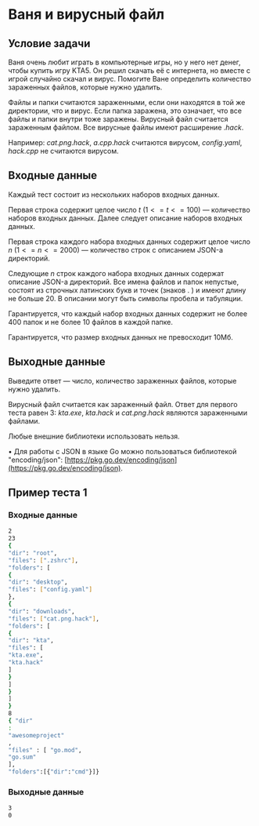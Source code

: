 # Ваня и вирусный файл

## Условие задачи

Ваня очень любит играть в компьютерные игры, но у него нет денег, чтобы купить игру KTA5. Он решил скачать её с интернета, но вместе с игрой случайно скачал и вирус. Помогите Ване определить количество зараженных файлов, которые нужно удалить.

Файлы и папки считаются зараженными, если они находятся в той же директории, что и вирус. Если папка заражена, это означает, что все файлы и папки внутри тоже заражены. Вирусный файл считается зараженным файлом. Все вирусные файлы имеют расширение ${.hack}$.

Например: ${cat.png.hack}$, ${a.cpp.hack}$ считаются вирусом, ${config.yaml}$, ${hack.cpp}$ не считаются вирусом.

## Входные данные

Каждый тест состоит из нескольких наборов входных данных.

Первая строка содержит целое число $t$ ($1 <= t <= 100$) — количество наборов входных данных. Далее следует описание наборов входных данных.

Первая строка каждого набора входных данных содержит целое число $n$ ($1 <= n <= 2000$) — количество строк с описанием JSON-а директорий.

Следующие $n$ строк каждого набора входных данных содержат описание JSON-а директорий. Все имена файлов и папок непустые, состоят из строчных латинских букв и точек (знаков ${.}$ ) и имеют длину не больше $20$. В описании могут быть символы пробела и табуляции.

Гарантируется, что каждый набор входных данных содержит не более $400$ папок и не более $10$ файлов в каждой папке.

Гарантируется, что размер входных данных не превосходит 10Мб.

## Выходные данные

Выведите ответ — число, количество зараженных файлов, которые нужно удалить.

Вирусный файл считается как зараженный файл. Ответ для первого теста равен 3: ${kta.exe}$, ${kta.hack}$ и ${cat.png.hack}$ являются зараженными файлами.

Любые внешние библиотеки использовать нельзя.

$\bullet$ Для работы с JSON в языке Go можно пользоваться библиотекой "encoding/json": [https://pkg.go.dev/encoding/json](https://pkg.go.dev/encoding/json).

## Пример теста 1

### Входные данные

```bash
2
23
{
"dir": "root",
"files": [".zshrc"],
"folders": [
{
"dir": "desktop",
"files": ["config.yaml"]
},
{
"dir": "downloads",
"files": ["cat.png.hack"],
"folders": [
{
"dir": "kta",
"files": [
"kta.exe",
"kta.hack"
]
}
]
}
]
}
8
{ "dir"
:
"awesomeproject"
,
"files" : [ "go.mod",
"go.sum"
],
"folders":[{"dir":"cmd"}]}

```

### Выходные данные

```bash
3
0

```
